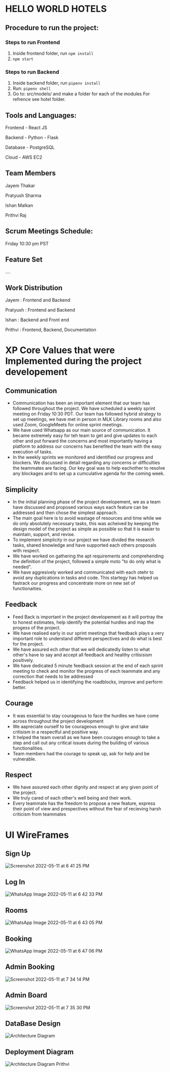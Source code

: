 # HELLO WORLD HOTELS

## Procedure to run the project:

### Steps to run Frontend
1. Inside frontend folder, run `npm install`
2. `npm start`

### Steps to run Backend  
1. Inside backend folder, run `pipenv install`
2. Run: `pipenv shell`
3. Go to: src/models/ and make a folder for each of the modules For refrence see hotel folder.


## Tools and Languages:

Frontend - React JS

Backend - Python - Flask

Database - PostgreSQL

Cloud - AWS EC2


## Team Members

Jayem Thakar

Pratyush Sharma

Ishan Malkan

Prithvi Raj


## Scrum Meetings Schedule:

 Friday 10:30 pm PST


## Feature Set

....

## Work Distribution

Jayem : Frontend and Backend

Pratyush : Frontend and Backend

Ishan : Backend and Front end

Prithvi : Frontend, Backend, Documentation

# XP Core Values that were Implemented during the project developement  

## Communication
*	Communication has been an important element that our team has followed throughout the project. We have scheduled a weekly sprint meeting on Friday 10:30 PDT. Our team has followed hybrid strategy to set up meetings, we have met in person in MLK Library rooms and also used Zoom, GoogleMeets for online sprint meetings.
*	We have used Whatsapp as our main source of communication. It became extremely easy for teh team to get and give updates to each other and put forward the concerns and most importantly having a platform to address our concerns has benefited the team with the easy execution of tasks.
*	In the weekly sprints we monitored and identified our progress and blockers. We discussed in detail regarding any concerns or difficulties the teammates are facing. Our key goal was to help eachother to resolve any blockages and to set up a cumculative agenda for the coming week.

## Simplicity
*	In the initial planning phase of the project developement, we as a team have discussed and proposed various ways each feature can be addressed and then chose the simplest approach.
*	The main goal here is to avoid wastage of resources and time while we do only absolutely necessary tasks, this was acheived by keeping the design model of the project as simple as possible so that it is easier to maintain, support, and revise.
*	To implement simplicity in our project we have divided the research tasks, shared knowledge and have supported each others proposals with respect.
*	We have worked on gathering the apt requirements and comprehending the definition of the project, followed a simple moto "to do only what is needed".
*	We have aggresively worked and communicated with each otehr to avoid any duplications in tasks and code. This startegy has helped us fastrack our progress and concentrate more on new set of functionaities.

## Feedback
* Feed Back is important in the project developement as it will portray the to honest estimates, help identify the potential hurdles and map the progess of the project.
*	We have realised early in our sprint meetings that feedback plays a very important role to understand different perspectives and do what is best for the project.
*	We have assured ech other that we will dedicatedly listen to what other's have to say and accept all feedback and healthy critisisism positively.
*	We have dedicated 5 minute feedback session at the end of each sprint meeting to check and monitor the progress of each teammate and any correction that needs to be addressed
*	Feedback helped us in identifying the roadblocks, improve and perform better.

## Courage

*	It was essential to stay courageous to face the hurdles we have come across throughout the project development
*	We aapreciate ourself to be courageous enough to give and take critisism in a respectful and positive way.
*	It helped the team overall as we have been courages enough to take a step and call out any critical issues during the building of various functionalities.
*	Team members had the courage to speak up, ask for help and be vulnerable.

## Respect

*	We have assured each other dignity and respect at any given point of the project.
*	We truly cared of each other's well being and their work.
*	Every teammate has the freedom to propose a new feature, express their point of view and prespectives without the fear of recieving harsh criticism from 
teammates 

# UI WireFrames 

## Sign Up

![Screenshot 2022-05-11 at 6 41 25 PM](https://user-images.githubusercontent.com/58871002/167978029-d76d5517-bc80-4044-960f-c1b06ff96e83.png)

## Log In

![WhatsApp Image 2022-05-11 at 6 42 33 PM](https://user-images.githubusercontent.com/58871002/167978541-b5550a5c-fc84-4b09-8271-16ea8881ac84.jpeg)

## Rooms

![WhatsApp Image 2022-05-11 at 6 43 05 PM](https://user-images.githubusercontent.com/58871002/167978599-ab35357e-5727-4224-b4fc-f276ef87ef68.jpeg)

## Booking

![WhatsApp Image 2022-05-11 at 6 47 06 PM](https://user-images.githubusercontent.com/58871002/167978660-e990fbf2-5632-47d1-8ecb-699e3804290e.jpeg)

## Admin Booking

![Screenshot 2022-05-11 at 7 34 14 PM](https://user-images.githubusercontent.com/58871002/167980408-c53d6cd5-0ed7-489c-be12-e8397f54e07e.png)

## Admin Board

![Screenshot 2022-05-11 at 7 35 30 PM](https://user-images.githubusercontent.com/58871002/167980452-2006aa73-28f9-464a-851b-077f06a5354e.png)



## DataBase Design 

![Architecture Diagram](https://user-images.githubusercontent.com/58871002/167961800-7036d739-03ec-4eab-ac77-ffb224fb0089.png)

## Deployment Diagram

![Architecture Diagram Prithvi](https://user-images.githubusercontent.com/58871002/167961623-13b70651-f8f5-47bd-b4a8-6511259284dd.png)
